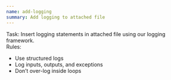 ```yaml
---
name: add-logging
summary: Add logging to attached file
---
```


Task:
Insert logging statements in attached file using our logging framework.  
Rules:
- Use structured logs
- Log inputs, outputs, and exceptions
- Don’t over-log inside loops

